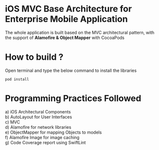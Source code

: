 # iOS MVC Base Architecture for Enterprise Mobile Application 


The whole application is built based on the MVC architectural pattern, with the support of  **Alamofire & Object Mapper** with CocoaPods

# How to build ?

Open terminal and type the below command to install the libraries <br/>

``` pod install ```


# Programming Practices Followed

a) iOS Architectural Components <br/>
b) AutoLayout for User Interfaces  <br/>
c) MVC <br/>
d) Alamofire for network libraries <br/>
e) ObjectMapper for mapping Objects to models <br/>
f) Alamofire Image for image caching <br/>
g) Code Coverage report using SwiftLint
